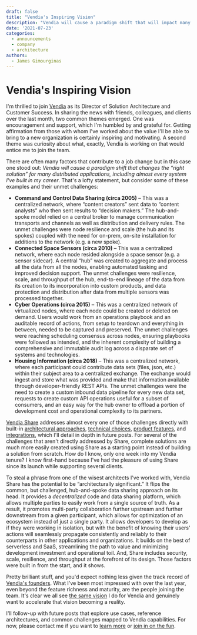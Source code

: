 ```yaml
---
draft: false
title: "Vendia's Inspiring Vision"
description: "Vendia will cause a paradigm shift that will impact many distributed solutions, which is what attracted me to join the team."
date: '2021-07-23'
categories:
  - announcements
  - company
  - architecture
authors:
  - James Gimourginas
---
```


# Vendia's Inspiring Vision

I'm thrilled to join [Vendia](https://www.vendia.com/about) as its Director of Solution Architecture and Customer Success.  In sharing the news with friends, colleagues, and clients over the last month, two common themes emerged.  One was encouragement and support, which I'm humbled by and grateful for.  Getting affirmation from those with whom I've worked about the value I'll be able to bring to a new organization is certainly inspiring and motivating.  A second theme was curiosity about what, exactly, Vendia is working on that would entice me to join the team.

There are often many factors that contribute to a job change but in this case one stood out:  _Vendia will cause a paradigm shift that changes the “right solution” for many distributed applications, including almost every system I've built in my career_.  That's a lofty statement, but consider some of these examples and their unmet challenges:

* **Command and Control Data Sharing (circa 2005)** – This was a centralized network, where “content creators” sent data to “content analysts” who then sent results to “decision makers.”  The hub-and-spoke model relied on a central broker to manage communication transports and channels as well as distribution and delivery rules.  The unmet challenges were node resilience and scale (the hub and its spokes) coupled with the need for on-prem, on-site installation for additions to the network (e.g. a new spoke).
* **Connected Space Sensors (circa 2010)** – This was a centralized network, where each node resided alongside a space sensor (e.g. a sensor sidecar).  A central “hub” was created to aggregate and process all the data from all the nodes, enabling automated tasking and improved decision support.  The unmet challenges were resilience, scale, and throughput of the hub, end-to-end lineage of the data from its creation to its incorporation into custom products, and data protection and distribution after data from multiple sensors was processed together.
* **Cyber Operations (circa 2015)** – This was a centralized network of virtualized nodes, where each node could be created or deleted on demand.  Users would work from an operations playbook and an auditable record of actions, from setup to teardown and everything in between, needed to be captured and preserved.  The unmet challenges were reaching scheduling consensus across nodes, ensuring playbooks were followed as intended, and the inherent complexity of building a comprehensive and immutable audit log across a disparate set of systems and technologies.
* **Housing Information (circa 2018)** – This was a centralized network, where each participant could contribute data sets (files, json, etc.) within their subject area to a centralized exchange.  The exchange would ingest and store what was provided and make that information available through developer-friendly REST APIs.  The unmet challenges were the need to create a custom inbound data pipeline for every new data set, requests to create custom API operations useful for a subset of consumers, and an easy way for the hub owner to offload a portion of development cost and operational complexity to its partners.

[Vendia Share](https://www.vendia.com/product) addresses almost every one of those challenges directly with built-in [architectural approaches](https://www.vendia.com/blog/decentralization), [technical choices](https://aws.amazon.com/blogs/developer/how-vendia-leverages-the-aws-cdk-to-dynamically-provision-cloud-infrastructure/), [product features](https://www.vendia.com/blog/whats-new-failed-tx-dlq), and [integrations](https://www.vendia.com/blog/dont-rip-and-replace-integrate), which I'll detail in depth in future posts.  For several of the challenges that aren't directly addressed by Share, complete solutions are much more easily created using Share as a starting point instead of building a solution from scratch.  How do I know, only one week into my Vendia tenure?  I know first-hand because I've had the pleasure of using Share since its launch while supporting several clients.

To steal a phrase from one of the wisest architects I've worked with, Vendia Share has the potential to be “architecturally significant.”  It flips the common, but challenged, hub-and-spoke data sharing approach on its head.  It provides a _decentralized_ code and data sharing platform, which allows multiple parties to easily work from a single source of truth.  As a result, it promotes multi-party collaboration further upstream and further downstream from a given participant, which allows for optimization of an ecosystem instead of just a single party.  It allows developers to develop as if they were working in isolation, but with the benefit of knowing their users' actions will seamlessly propagate consistently and reliably to their counterparts in other applications and organizations.  It builds on the best of serverless and SaaS, streamlining the path to value and minimizing development investment and operational toil.  And, Share includes security, scale, resilience, and throughput at the forefront of its design.  Those factors were built in from the start, and it shows.

Pretty brilliant stuff, and you'd expect nothing less given the track record of [Vendia's founders](https://www.vendia.com/blog/meet-vendias-founders).  What I've been most impressed with over the last year, even beyond the feature richness and maturity, are the people joining the team.  It's clear we all see [the same vision](https://www.vendia.com/blog/gartner-cool-vendor) I do for Vendia and genuinely want to accelerate that vision becoming a reality.

I'll follow-up with future posts that explore use cases, reference architectures, and common challenges mapped to Vendia capabilities.  For now, please contact me if you want to [learn more](https://www.vendia.com/blog/getting-started-with-vendia-share) or [join in on the fun](https://boards.greenhouse.io/vendia).